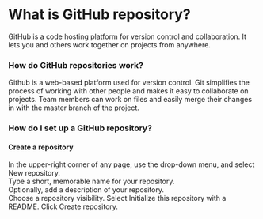 # What is GitHub repository?
GitHub is a code hosting platform for version control and collaboration. It lets you and others work together on projects from anywhere. 
### How do GitHub repositories work?
Github is a web-based platform used for version control. Git simplifies the process of working with other people and makes it easy to collaborate on projects. Team members can work on files and easily merge their changes in with the master branch of the project.
### How do I set up a GitHub repository?
#### Create a repository
In the upper-right corner of any page, use the drop-down menu, and select New repository.<br/>
Type a short, memorable name for your repository.<br/>
Optionally, add a description of your repository.<br/>
Choose a repository visibility.
Select Initialize this repository with a README.
Click Create repository.
